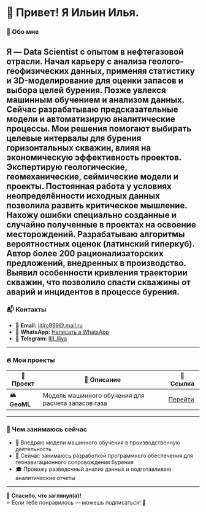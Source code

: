 # 👋 Привет! Я Ильин Илья.

### 🚀 Обо мне  
Я — Data Scientist с опытом в нефтегазовой отрасли. Начал карьеру с анализа геолого-геофизических данных, применяя статистику и 3D-моделирование для оценки запасов и выбора целей бурения. Позже увлекся машинным обучением и анализом данных. Сейчас разрабатываю предсказательные модели и автоматизирую аналитические процессы. Мои решения помогают выбирать целевые интервалы для бурения горизонтальных скважин, влияя на экономическую эффективность проектов. Экспертирую геологические, геомеханические, сеймические модели и проекты. Постоянная работа у условиях неопределённости исходных данных позволила развить критическое мышление. Нахожу ошибки специально созданные и случайно полученные в проектах на освоение месторождений. Разрабатываю алгоритмы вероятностных оценок (латинский гиперкуб).  Автор более 200 рационализаторских предложений, внедренных в производство. Выявил особенности кривления траектории скважин, что позволило спасти скважины от аварий и инцидентов в процессе бурения.
---

### 📬 Контакты  
- 📧 **Email:** [iitiro999@.mail.ru](mailto:iitiro999@mail.ru)
- 💬 **WhatsApp:** [Написать в WhatsApp](https://wa.me/79880724999) 
- 📡 **Telegram:** [IIII_Iliya](https://t.me/IIII_Iliya)

---

### 🔥 Мои проекты  
| 📌 Проект | 📖 Описание | 🔗 Ссылка |
|-----------|------------|-----------|
| 🏔 **GeoML** | Модель машинного обучения для расчета запасов газа | [Перейти](https://github.com/Ilia222024/-/blob/main/README.md) |


---

### 🎯 Чем занимаюсь сейчас  
- 📡 Внедряю модели машинного обучения в производственную деятельность  
- 🚀 Сейчас занимаюсь разработкой программного обеспечения для геонавигационного сопровождения бурения 
- 🎓 Провожу разведочный анализ данных и подготавливаю аналитические отчеты 

---

📌 **Спасибо, что заглянул(а)!**  
⭐ Если тебе понравилось — можешь подписаться! 🚀  

